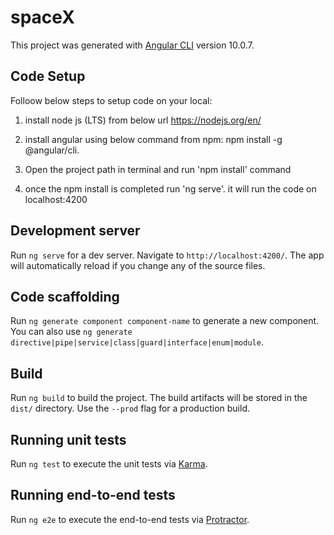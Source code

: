 # spaceX

This project was generated with [Angular CLI](https://github.com/angular/angular-cli) version 10.0.7.


## Code Setup
Folloow below steps to setup code on your local:
1. install node js (LTS) from below url
  https://nodejs.org/en/
2. install angular using below command from npm:
npm install -g @angular/cli.

3. Open the project path in terminal and run 'npm install' command

4. once the npm install is completed run 'ng serve'. it will run the code on localhost:4200

## Development server

Run `ng serve` for a dev server. Navigate to `http://localhost:4200/`. The app will automatically reload if you change any of the source files.

## Code scaffolding

Run `ng generate component component-name` to generate a new component. You can also use `ng generate directive|pipe|service|class|guard|interface|enum|module`.

## Build

Run `ng build` to build the project. The build artifacts will be stored in the `dist/` directory. Use the `--prod` flag for a production build.

## Running unit tests

Run `ng test` to execute the unit tests via [Karma](https://karma-runner.github.io).

## Running end-to-end tests

Run `ng e2e` to execute the end-to-end tests via [Protractor](http://www.protractortest.org/).

